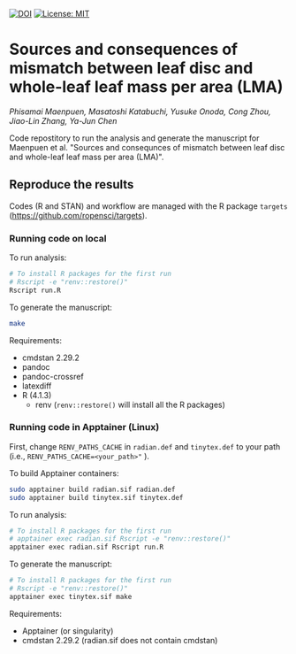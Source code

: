 [![DOI](https://zenodo.org/badge/438468062.svg)](https://zenodo.org/badge/latestdoi/438468062)
[![License: MIT](https://img.shields.io/badge/License-MIT-yellow.svg)](https://opensource.org/licenses/MIT)


# Sources and consequences of mismatch between leaf disc and whole-leaf leaf mass per area (LMA)

*Phisamai Maenpuen,
Masatoshi Katabuchi,
Yusuke Onoda,
Cong Zhou,
Jiao-Lin Zhang,
Ya-Jun Chen*

Code repostitory to run the analysis and generate the manuscript for Maenpuen et al. "Sources and consequnces of mismatch between leaf disc and whole-leaf leaf mass per area (LMA)".

## Reproduce the results

Codes (R and STAN) and workflow are managed with the R package `targets` (https://github.com/ropensci/targets).

### Running code on local

To run analysis:

```bash
# To install R packages for the first run
# Rscript -e "renv::restore()"
Rscript run.R
```

To generate the manuscript:

```bash
make
```

Requirements:

- cmdstan 2.29.2
- pandoc
- pandoc-crossref
- latexdiff
- R (4.1.3)
	- renv (`renv::restore()` will install all the R packages)

### Running code in Apptainer (Linux)

First, change `RENV_PATHS_CACHE` in `radian.def` and `tinytex.def` to your path (i.e.,
`
RENV_PATHS_CACHE=<your_path>"
`
).

To build Apptainer containers:

```bash
sudo apptainer build radian.sif radian.def
sudo apptainer build tinytex.sif tinytex.def
```

To run analysis:

```bash
# To install R packages for the first run
# apptainer exec radian.sif Rscript -e "renv::restore()"
apptainer exec radian.sif Rscript run.R
```

To generate the manuscript:

```bash
# To install R packages for the first run
# Rscript -e "renv::restore()"
apptainer exec tinytex.sif make
```

Requirements:

- Apptainer (or singularity)
- cmdstan 2.29.2 (radian.sif does not contain cmdstan)
